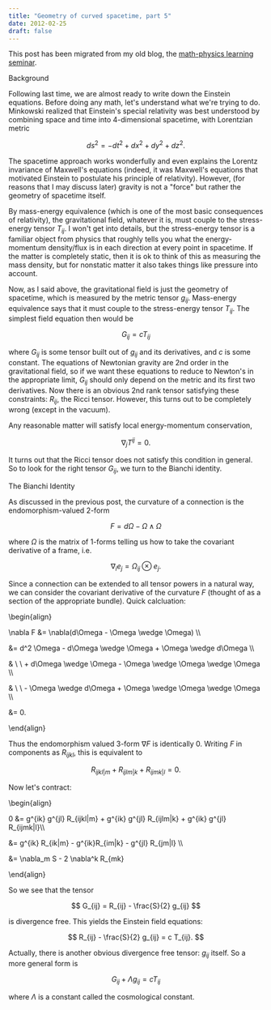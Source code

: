 ```yaml
---
title: "Geometry of curved spacetime, part 5"
date: 2012-02-25
draft: false
---
```


This post has been migrated from my old blog, the [math-physics learning seminar](https://mathphysseminar.blogspot.com/).


Background


Following last time, we are almost ready to write down the Einstein equations. Before doing any math, let's understand what we're trying to do. Minkowski realized that Einstein's special relativity was best understood by combining space and time into 4-dimensional spacetime, with Lorentzian metric

$$ ds^2 = -dt^2 + dx^2 + dy^2 + dz^2. $$

The spacetime approach works wonderfully and even explains the Lorentz invariance of Maxwell's equations (indeed, it was Maxwell's equations that motivated Einstein to postulate his principle of relativity). However, (for reasons that I may discuss later) gravity is not a "force" but rather the geometry of spacetime itself.


By mass-energy equivalence (which is one of the most basic consequences of relativity), the gravitational field, whatever it is, must couple to the stress-energy tensor $T_{ij}$. I won't get into details, but the stress-energy tensor is a familiar object from physics that roughly tells you what the energy-momentum density/flux is in each direction at every point in spacetime. If the matter is completely static, then it is ok to think of this as measuring the mass density, but for nonstatic matter it also takes things like pressure into account.


Now, as I said above, the gravitational field is just the geometry of spacetime, which is measured by the metric tensor $g_{ij}$. Mass-energy equivalence says that it must couple to the stress-energy tensor $T_{ij}$. The simplest field equation then would be

$$ G_{ij} = c T_{ij} $$

where $G_{ij}$ is some tensor built out of $g_{ij}$ and its derivatives, and $c$ is some constant. The equations of Newtonian gravity are 2nd order in the gravitational field, so if we want these equations to reduce to Newton's in the appropriate limit, $G_{ij}$ should only depend on the metric and its first two derivatives. Now there is an obvious 2nd rank tensor satisfying these constraints: $R_{ij}$, the Ricci tensor. However, this turns out to be completely wrong (except in the vacuum).


Any reasonable matter will satisfy local energy-momentum conservation,

$$ \nabla_j T^{ij} = 0. $$

It turns out that the Ricci tensor does not satisfy this condition in general. So to look for the right tensor $G_{ij}$, we turn to the Bianchi identity.


The Bianchi Identity


As discussed in the previous post, the curvature of a connection is the endomorphism-valued 2-form

$$ F = d\Omega - \Omega \wedge \Omega $$

where $\Omega$ is the matrix of 1-forms telling us how to take the covariant derivative of a frame, i.e.

$$ \nabla_i e_j = \Omega_{ij} \otimes e_j. $$

Since a connection can be extended to all tensor powers in a natural way, we can consider the covariant derivative of the curvature $F$ (thought of as a section of the appropriate bundle). Quick calcluation:

\\begin{align}

\nabla F &= \nabla(d\Omega - \Omega \wedge \Omega) \\\

&= d^2 \Omega - d\Omega \wedge \Omega + \Omega \wedge d\Omega \\\

& \ \ + d\Omega \wedge \Omega - \Omega \wedge \Omega \wedge \Omega \\\

& \ \ - \Omega \wedge d\Omega + \Omega \wedge \Omega \wedge \Omega \\\

&= 0.

\\end{align}

Thus the endomorphism valued 3-form $\nabla F$ is identically 0. Writing $F$ in components as $R_{ijkl}$, this is equivalent to

$$ R_{ijkl|m} +  R_{ijlm|k} + R_{ijmk|l} = 0. $$

Now let's contract:

\\begin{align}

0 &= g^{ik} g^{jl} R_{ijkl|m} + g^{ik} g^{jl} R_{ijlm|k} + g^{ik} g^{jl} R_{ijmk|l}\\\

&= g^{ik} R_{ik|m} - g^{ik}R_{im|k} - g^{jl} R_{jm|l} \\\

&= \nabla_m S - 2 \nabla^k R_{mk}

\\end{align}

So we see that the tensor

$$ G_{ij} = R_{ij} - \frac{S}{2} g_{ij} $$

is divergence free. This yields the Einstein field equations:

$$ R_{ij} - \frac{S}{2} g_{ij} = c T_{ij}. $$

Actually, there is another obvious divergence free tensor: $g_{ij}$ itself. So a more general form is

$$ G_{ij} + \Lambda g_{ij} = c T_{ij} $$

where $\Lambda$ is a constant called the cosmological constant.